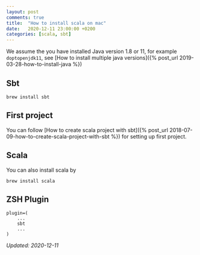 ```yaml
---
layout: post
comments: true
title:  "How to install scala on mac"
date:   2020-12-11 23:00:00 +0200
categories: [scala, sbt]
---
```


We assume the you have installed Java version 1.8 or 11, for example `doptopenjdk11`, see
[How to install multiple java versions]({% post_url 2019-03-28-how-to-install-java %})

## Sbt

``` shell
brew install sbt
```

## First project

You can follow 
[How to create scala project with sbt]({% post_url 2018-07-09-how-to-create-scala-project-with-sbt %})
for setting up first project.

## Scala

You can also install scala  by
``` shell
brew install scala
```

## ZSH Plugin

``` shell
plugin=(
    ...
    sbt
    ...
)
```


_Updated: 2020-12-11_
